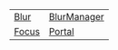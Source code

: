|                                                                         |                                                                                    |
| ----------------------------------------------------------------------- | ---------------------------------------------------------------------------------- |
| [Blur](/runtime-html/resources/custom-attributes/class/blur/blur.md)    | [BlurManager](/runtime-html/resources/custom-attributes/class/blur/blurmanager.md) |
| [Focus](/runtime-html/resources/custom-attributes/class/focus/focus.md) | [Portal](/runtime-html/resources/custom-attributes/class/portal/portal.md)         |